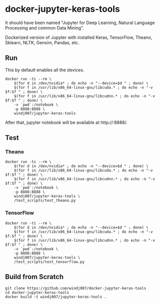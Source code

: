 # docker-jupyter-keras-tools

It should have been named "Jupyter for Deep Learning, Natural Language Processing and common Data Mining".

Dockerized version of Jupyter with installed Keras, TensorFlow, Theano, Sklearn, NLTK, Gensim, Pandas, etc.

## Run

This by default enables all the devices.

    docker run -ti --rm \
        $(for d in /dev/nvidia* ; do echo -n "--device=$d " ; done) \
        $(for f in /usr/lib/x86_64-linux-gnu/libcuda.* ; do echo -n "-v $f:$f " ; done) \
        $(for f in /usr/lib/x86_64-linux-gnu/libcudnn.* ; do echo -n "-v $f:$f " ; done) \
        -v `pwd`:/notebook \
        -p 8888:8888 \
        windj007/jupyter-keras-tools

After that, jupyter notebook will be available at http://<hostname>:8888/.
        
        
## Test

### Theano

    docker run -ti --rm \
        $(for d in /dev/nvidia* ; do echo -n "--device=$d " ; done) \
        $(for f in /usr/lib/x86_64-linux-gnu/libcuda.* ; do echo -n "-v $f:$f " ; done) \
        $(for f in /usr/lib/x86_64-linux-gnu/libcudnn.* ; do echo -n "-v $f:$f " ; done) \
        -v `pwd`:/notebook \
        -p 8888:8888 \
        windj007/jupyter-keras-tools \
        /test_scripts/test_theano.py


### TensorFlow

    docker run -ti --rm \
        $(for d in /dev/nvidia* ; do echo -n "--device=$d " ; done) \
        $(for f in /usr/lib/x86_64-linux-gnu/libcuda.* ; do echo -n "-v $f:$f " ; done) \
        $(for f in /usr/lib/x86_64-linux-gnu/libcudnn.* ; do echo -n "-v $f:$f " ; done) \
        -v `pwd`:/notebook \
        -p 8888:8888 \
        windj007/jupyter-keras-tools \
        /test_scripts/test_tensorflow.py


## Build from Scratch

    git clone https://github.com/windj007/docker-jupyter-keras-tools
    cd docker-jupyter-keras-tools
    docker build -t windj007/jupyter-keras-tools .
